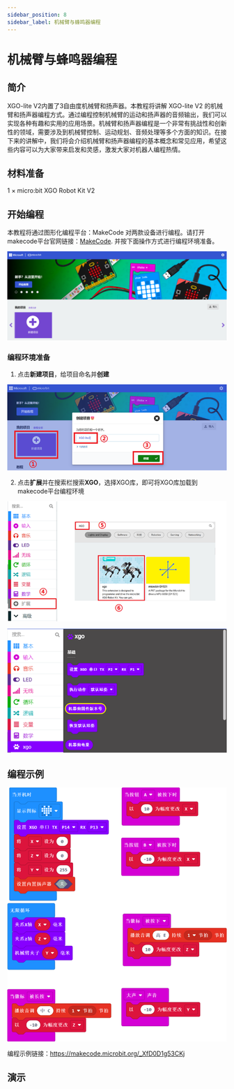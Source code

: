 ```yaml
---
sidebar_position: 8
sidebar_label: 机械臂与蜂鸣器编程
---
```


# 机械臂与蜂鸣器编程

## 简介

XGO-lite V2内置了3自由度机械臂和扬声器。本教程将讲解 XGO-lite V2 的机械臂和扬声器编程方式。通过编程控制机械臂的运动和扬声器的音频输出，我们可以实现各种有趣和实用的应用场景。机械臂和扬声器编程是一个非常有挑战性和创新性的领域，需要涉及到机械臂控制、运动规划、音频处理等多个方面的知识。在接下来的讲解中，我们将会介绍机械臂和扬声器编程的基本概念和常见应用，希望这些内容可以为大家带来启发和灵感，激发大家对机器人编程热情。

## 材料准备

1 × micro:bit XGO Robot Kit V2

## 开始编程

本教程将通过图形化编程平台：MakeCode 对两款设备进行编程。请打开makecode平台官网链接：[MakeCode](https://makecode.microbit.org/#). 并按下面操作方式进行编程环境准备。

![](./../images/microbit-xgo-lite-v2-makecode-01.png)

### 编程环境准备

1.  点击**新建项目**，给项目命名并**创建**

![](./../images/microbit-xgo-lite-v2-makecode-02.png)



2. 点击**扩展**并在搜索栏搜索**XGO**，选择XGO库，即可将XGO库加载到makecode平台编程环境

![](./../images/microbit-xgo-lite-v2-makecode-03.png)

![](./../images/microbit-xgo-lite-v2-makecode-03-1.png)

## 编程示例

![](./../images/microbit-xgo-lite-v2-arm-01.png)



编程示例链接：https://makecode.microbit.org/_XfD0D1g53CKj

## 演示
